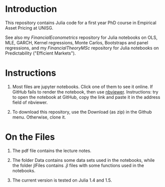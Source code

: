 # Introduction

This repository contains Julia code for a first year PhD course in Empirical Asset Pricing at UNISG. 

See also my *FinancialEconometrics* repository for Julia notebooks on OLS, MLE, GARCH, Kernel regressions, Monte Carlos, Bootstraps and panel regressions,
and my *FinancialTheoryMSc* repository for Julia notebooks on Predictability ("Efficient Markets").


# Instructions

1.  Most files are jupyter notebooks. Click one of them to see it online. If GitHub fails to render the notebook, then use [nbviewer](https://nbviewer.jupyter.org/). Instructions: try to open the notebook at GitHub, copy the link and paste it in the address field of nbviewer.

2.  To download this repository, use the Download (as zip) in the Github menu. Otherwise, clone it.


# On the Files

1. The pdf file contains the lecture notes.

2. The folder Data contains some data sets used in the notebooks, while the folder jlFiles contains .jl files with some functions used in the notebooks.

3. The current version is tested on Julia 1.4 and 1.5.
